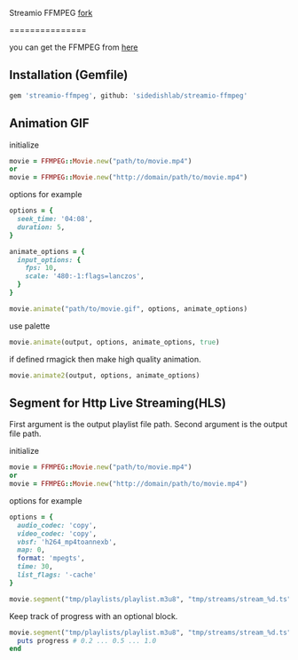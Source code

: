 Streamio FFMPEG
[fork](https://github.com/streamio/streamio-ffmpeg)

===============

you can get the FFMPEG from 
[here](https://github.com/FFmpeg/FFmpeg)

## Installation (Gemfile)

```bash
gem 'streamio-ffmpeg', github: 'sidedishlab/streamio-ffmpeg'
```

## Animation GIF

initialize

```ruby
movie = FFMPEG::Movie.new("path/to/movie.mp4")
or
movie = FFMPEG::Movie.new("http://domain/path/to/movie.mp4")
```

options for example

```ruby
options = {
  seek_time: '04:08',
  duration: 5,
}

animate_options = {
  input_options: {
    fps: 10,
    scale: '480:-1:flags=lanczos',
  }
}

movie.animate("path/to/movie.gif", options, animate_options)
```

use palette

```ruby
movie.animate(output, options, animate_options, true)
```

if defined rmagick then make high quality animation.

```ruby
movie.animate2(output, options, animate_options)
```


## Segment for Http Live Streaming(HLS)

First argument is the output playlist file path.
Second argument is the output file path.

initialize

```ruby
movie = FFMPEG::Movie.new("path/to/movie.mp4")
or
movie = FFMPEG::Movie.new("http://domain/path/to/movie.mp4")
```

options for example

```ruby
options = {
  audio_codec: 'copy',
  video_codec: 'copy',
  vbsf: 'h264_mp4toannexb',
  map: 0,
  format: 'mpegts',
  time: 30,
  list_flags: '-cache'
}

movie.segment("tmp/playlists/playlist.m3u8", "tmp/streams/stream_%d.ts", options)
```

Keep track of progress with an optional block.

``` ruby
movie.segment("tmp/playlists/playlist.m3u8", "tmp/streams/stream_%d.ts", options) do |progress|
  puts progress # 0.2 ... 0.5 ... 1.0
end
```
